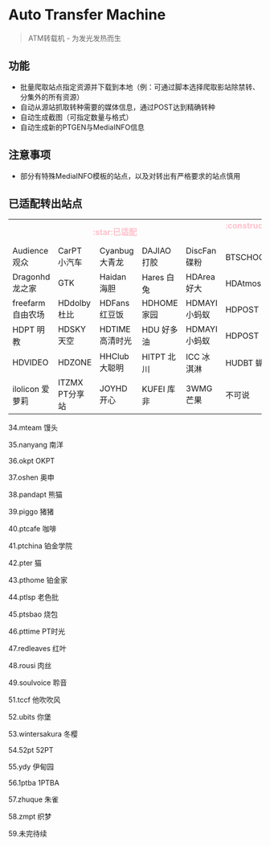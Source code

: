 # Auto Transfer Machine
> ATM转载机 - 为发光发热而生

## 功能

* 批量爬取站点指定资源并下载到本地（例：可通过脚本选择爬取影站除禁转、分集外的所有资源）
* 自动从源站抓取转种需要的媒体信息，通过POST达到精确转种
* 自动生成截图（可指定数量与格式）
* 自动生成新的PTGEN与MediaINFO信息

## 注意事项
* 部分有特殊MediaINFO模板的站点，以及对转出有严格要求的站点慎用

## 已适配转出站点

<table>
  <tr>
    <td colspan="5" align="center" style="font-weight:bold;color:pink">:star:已适配</td>
    <td align="center" style="font-weight:bold;color:pink">:construction_worker_man:施工中</td>  </tr>  
  <tr>
    <td>Audience 观众</td>
    <td>CarPT 小汽车</td> 
    <td>Cyanbug 大青龙</td> 
    <td>DAJIAO 打胶</td> 
    <td>DiscFan 碟粉</td>     
    <td> BTSCHOOL 学校</td> <!-- 施工中 -->
  </tr>  
  <tr>
    <td>Dragonhd 龙之家</td>
    <td>GTK</td> 
    <td>Haidan 海胆</td> 
    <td>Hares 白兔</td> 
    <td>HDArea 好大</td>     
    <td>HDAtmos 阿童木</td> <!-- 施工中 -->
  </tr> 
  <tr>
    <td>freefarm 自由农场</td>
    <td>HDdolby 杜比</td> 
    <td>HDFans 红豆饭</td> 
    <td>HDHOME 家园</td> 
    <td>HDMAYI 小蚂蚁</td>     
    <td>HDPOST 普斯特</td> <!-- 施工中 -->
  </tr> 
  <tr>
    <td>HDPT 明教</td>
    <td>HDSKY 天空</td> 
    <td>HDTIME 高清时光</td> 
    <td>HDU 好多油</td> 
    <td>HDMAYI 小蚂蚁</td>     
    <td>HDPOST 普斯特</td> <!-- 施工中 -->
  </tr> 
  <tr>
    <td>HDVIDEO</td>
    <td>HDZONE</td> 
    <td>HHClub 大聪明</td> 
    <td>HITPT 北川</td> 
    <td>ICC 冰淇淋</td>     
    <td>HUDBT 蝴蝶</td> <!-- 施工中 -->
  </tr> 
  <tr>
    <td>ilolicon 爱萝莉</td>
    <td>ITZMX PT分享站</td> 
    <td>JOYHD 开心</td> 
    <td>KUFEI 库非</td> 
    <td>3WMG 芒果</td>     
    <td>不可说</td> <!-- 施工中 -->
  </tr>   
</table>




34.mteam 馒头

35.nanyang 南洋

36.okpt OKPT

37.oshen 奥申

38.pandapt 熊猫

39.piggo 猪猪

40.ptcafe 咖啡

41.ptchina 铂金学院

42.pter 猫

43.pthome 铂金家

44.ptlsp 老色批

45.ptsbao 烧包

46.pttime PT时光

47.redleaves 红叶

48.rousi 肉丝

49.soulvoice 聆音

51.tccf 他吹吹风

52.ubits 你堡

53.wintersakura 冬樱

54.52pt 52PT

55.ydy 伊甸园

56.1ptba 1PTBA

57.zhuque 朱雀

58.zmpt 织梦

59.未完待续
